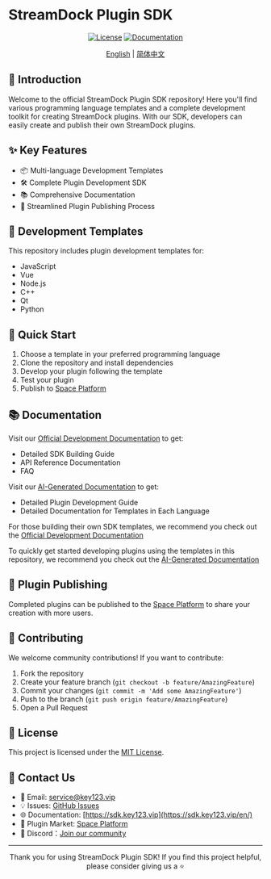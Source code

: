 # StreamDock Plugin SDK

<div align="center">

[![License](https://img.shields.io/badge/license-MIT-blue.svg)](LICENSE)
[![Documentation](https://img.shields.io/badge/docs-sdk.key123.vip-brightgreen.svg)](https://sdk.key123.vip/en/)

[English](./README.md) | [简体中文](./README.zh-CN.md)

</div>

## 🚀 Introduction

Welcome to the official StreamDock Plugin SDK repository! Here you'll find various programming language templates and a complete development toolkit for creating StreamDock plugins. With our SDK, developers can easily create and publish their own StreamDock plugins.

## ✨ Key Features

- 📦 Multi-language Development Templates
- 🛠️ Complete Plugin Development SDK
- 📚 Comprehensive Documentation
- 🔌 Streamlined Plugin Publishing Process

## 📂 Development Templates

This repository includes plugin development templates for:

- JavaScript
- Vue
- Node.js
- C++
- Qt
- Python

## 🔨 Quick Start

1. Choose a template in your preferred programming language
2. Clone the repository and install dependencies
3. Develop your plugin following the template
4. Test your plugin
5. Publish to [Space Platform](https://space.key123.vip/)

## 📚 Documentation

Visit our [Official Development Documentation](https://sdk.key123.vip/) to get:

- Detailed SDK Building Guide
- API Reference Documentation
- FAQ

Visit our [AI-Generated Documentation](https://deepwiki.com/MiraboxSpace/StreamDock-Plugin-SDK) to get:

- Detailed Plugin Development Guide
- Detailed Documentation for Templates in Each Language

For those building their own SDK templates, we recommend you check out the [Official Development Documentation](https://sdk.key123.vip/)

To quickly get started developing plugins using the templates in this repository, we recommend you check out the [AI-Generated Documentation](https://deepwiki.com/MiraboxSpace/StreamDock-Plugin-SDK)

## 🎯 Plugin Publishing

Completed plugins can be published to the [Space Platform](https://space.key123.vip/) to share your creation with more users.

## 🤝 Contributing

We welcome community contributions! If you want to contribute:

1. Fork the repository
2. Create your feature branch (`git checkout -b feature/AmazingFeature`)
3. Commit your changes (`git commit -m 'Add some AmazingFeature'`)
4. Push to the branch (`git push origin feature/AmazingFeature`)
5. Open a Pull Request

## 📄 License

This project is licensed under the [MIT License](LICENSE).

## 📮 Contact Us

- 📧 Email: service@key123.vip
- 💡 Issues: [GitHub Issues](https://github.com/MiraboxSpace/StreamDock-Plugin-SDK/issues)
- 🌐 Documentation: [https://sdk.key123.vip](https://sdk.key123.vip/en/)
- 🏪 Plugin Market: [Space Platform](https://space.key123.vip/)
- 💬 Discord：[Join our community](https://discord.gg/WvCkKRGavX)

---

<div align="center">

Thank you for using StreamDock Plugin SDK! If you find this project helpful, please consider giving us a ⭐️

</div>